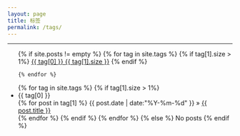 ```yaml
---
layout: page
title: 标签
permalink: /tags/
---
```


***

<!-- Optimze tags display style. -->
<ul class="tags-box">
{% if site.posts != empty %}
	{% for tag in site.tags %}
		{% if tag[1].size > 1%}
			<a href="#{{ tag[0] }}" title="{{ tag[0] }}" rel="{{ tag[1].size }}">{{ tag[0] }}<span class="size"> {{ tag[1].size }}</span></a>
		{% endif %}

	{% endfor %}
</ul>

<ul class="tags-box">
	{% for tag in site.tags %}
		{% if tag[1].size > 1%}
			<li  id="{{ tag[0] }}">{{ tag[0] }}</li>
			{% for post in tag[1] %}
				<time datetime="{{ post.date | date:"%Y-%m-%d" }}">{{ post.date | date:"%Y-%m-%d" }}</time> &raquo;
				<a href="{{ site.baseurl }}{{ post.url }}" title="{{ post.title }}">{{ post.title }}</a><br />
			{% endfor %}
		{% endif %}
	{% endfor %}
{% else %}
<span>No posts</span>
{% endif %}
</ul>
